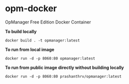 # opm-docker
OpManager Free Edition Docker Container

**To build locally**

    docker build . -t opmanager:latest

**To run from local image**

    docker run -d -p 8060:80 opmanager:latest


**To run from public image directly without building locally**

    docker run -d -p 8060:80 prashanthrv/opmanager:latest
